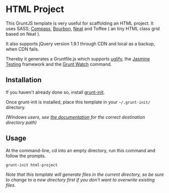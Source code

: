 # HTML Project

This GruntJS template is very useful for scaffolding an HTML project. It uses SASS; [Compass](http://compass-style.org/), [Bourbon](http://bourbon.io/), [Neat](http://neat.bourbon.io/) and Toffee ( an tiny HTML class grid based on Neat ). 

It also supports jQuery version 1.9.1 through CDN and local as a backup, when CDN fails.

Thereby it generates a Gruntfile.js which supports [uglify](https://github.com/gruntjs/grunt-contrib-uglify), the [Jasmine Testing](https://github.com/gruntjs/grunt-contrib-jasmine) framework and the [Grunt Watch](https://github.com/gruntjs/grunt-contrib-watch) command.

[grunt-init]: http://gruntjs.com/project-scaffolding

## Installation
If you haven't already done so, install [grunt-init](https://github.com/gruntjs/grunt-init).

Once grunt-init is installed, place this template in your `~/.grunt-init/` directory.

_(Windows users, see [the documentation][grunt-init] for the correct destination directory path)_

## Usage

At the command-line, cd into an empty directory, run this command and follow the prompts.

```
grunt-init html-project
```

_Note that this template will generate files in the current directory, so be sure to change to a new directory first if you don't want to overwrite existing files._